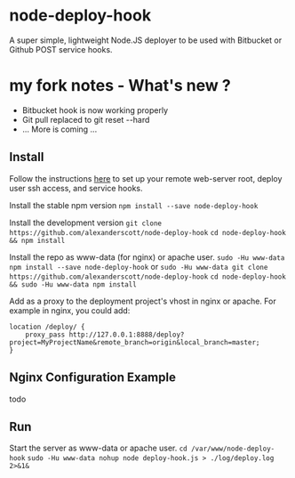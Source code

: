node-deploy-hook
=======================
A super simple, lightweight Node.JS deployer to be used with Bitbucket or Github POST service hooks.

my fork notes - What's new ?
=======================
* Bitbucket hook is now working properly
* Git pull replaced to git reset --hard
* ... More is coming ...

Install
-----------------------
Follow the instructions [here](https://gist.github.com/oodavid/1809044) to set up your remote web-server root, deploy user ssh access, and service hooks.

Install the stable npm version
`npm install --save node-deploy-hook`

Install the development version
`git clone https://github.com/alexanderscott/node-deploy-hook` 
`cd node-deploy-hook && npm install`

Install the repo as www-data (for nginx) or apache user.
`sudo -Hu www-data npm install --save node-deploy-hook`
    or
`sudo -Hu www-data git clone https://github.com/alexanderscott/node-deploy-hook` 
`cd node-deploy-hook && sudo -Hu www-data npm install`


Add as a proxy to the deployment project's vhost in nginx or apache.
For example in nginx, you could add:

    location /deploy/ {
        proxy_pass http://127.0.0.1:8888/deploy?project=MyProjectName&remote_branch=origin&local_branch=master;
    }


Nginx Configuration Example
-----------------------
todo

Run
-----------------------
Start the server as www-data or apache user.
`cd /var/www/node-deploy-hook`
`sudo -Hu www-data nohup node deploy-hook.js > ./log/deploy.log 2>&1&`

